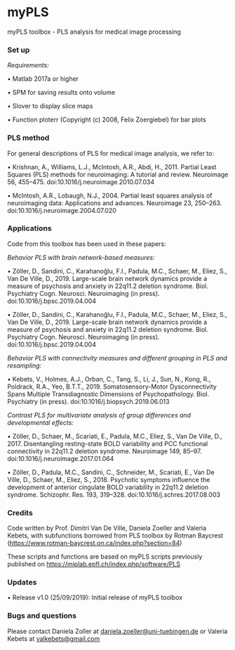 # myPLS
myPLS toolbox - PLS analysis for medical image processing
 

### Set up
*Requirements:*

•	Matlab 2017a or higher

•	SPM for saving results onto volume

• Slover to display slice maps

• Function ploterr (Copyright (c) 2008, Felix Zoergiebel) for bar plots


### PLS method
For general descriptions of PLS for medical image analysis, we refer to:

•	Krishnan, A., Williams, L.J., McIntosh, A.R., Abdi, H., 2011. Partial Least Squares (PLS) methods for neuroimaging: A tutorial and review. Neuroimage 56, 455–475. doi:10.1016/j.neuroimage.2010.07.034

•	McIntosh, A.R., Lobaugh, N.J., 2004. Partial least squares analysis of neuroimaging data: Applications and advances. Neuroimage 23, 250–263. doi:10.1016/j.neuroimage.2004.07.020


### Applications
Code from this toolbox has been used in these papers:

*Behavior PLS with brain network-based measures:*

•	Zöller, D., Sandini, C., Karahanoğlu, F.I., Padula, M.C., Schaer, M., Eliez, S., Van De Ville, D., 2019. Large-scale brain network dynamics provide a measure of psychosis and anxiety in 22q11.2 deletion syndrome. Biol. Psychiatry Cogn. Neurosci. Neuroimaging (in press). doi:10.1016/j.bpsc.2019.04.004

•	Zöller, D., Sandini, C., Karahanoğlu, F.I., Padula, M.C., Schaer, M., Eliez, S., Van De Ville, D., 2019. Large-scale brain network dynamics provide a measure of psychosis and anxiety in 22q11.2 deletion syndrome. Biol. Psychiatry Cogn. Neurosci. Neuroimaging (in press). doi:10.1016/j.bpsc.2019.04.004


*Behavior PLS with connectivity measures and different grouping in PLS and resampling:* 

•	Kebets, V., Holmes, A.J., Orban, C., Tang, S., Li, J., Sun, N., Kong, R., Poldrack, R.A., Yeo, B.T.T., 2019. Somatosensory-Motor Dysconnectivity Spans Multiple Transdiagnostic Dimensions of Psychopathology. Biol. Psychiatry (in press). doi:10.1016/j.biopsych.2019.06.013

*Contrast PLS for multivariate analysis of group differences and developmental effects:* 

•	Zöller, D., Schaer, M., Scariati, E., Padula, M.C., Eliez, S., Van De Ville, D., 2017. Disentangling resting-state BOLD variability and PCC functional connectivity in 22q11.2 deletion syndrome. Neuroimage 149, 85–97. doi:10.1016/j.neuroimage.2017.01.064

•	Zöller, D., Padula, M.C., Sandini, C., Schneider, M., Scariati, E., Van De Ville, D., Schaer, M., Eliez, S., 2018. Psychotic symptoms influence the development of anterior cingulate BOLD variability in 22q11.2 deletion syndrome. Schizophr. Res. 193, 319–328. doi:10.1016/j.schres.2017.08.003


### Credits
Code written by Prof. Dimitri Van De Ville, Daniela Zoeller and Valeria
Kebets, with subfunctions borrowed from PLS toolbox by Rotman Baycrest
(https://www.rotman-baycrest.on.ca/index.php?section=84)

These scripts and functions are based on myPLS scripts previously 
published on https://miplab.epfl.ch/index.php/software/PLS


### Updates
•	Release v1.0 (25/09/2019): Initial release of myPLS toolbox


### Bugs and questions
Please contact Daniela Zoller at daniela.zoeller@uni-tuebingen.de or Valeria Kebets at valkebets@gmail.com
